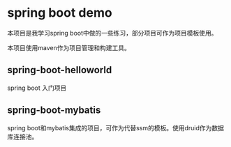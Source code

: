 # spring boot demo

本项目是我学习spring boot中做的一些练习，部分项目可作为项目模板使用。

本项目使用maven作为项目管理和构建工具。

## spring-boot-helloworld

spring boot 入门项目

## spring-boot-mybatis

spring boot和mybatis集成的项目，可作为代替ssm的模板。使用druid作为数据库连接池。


